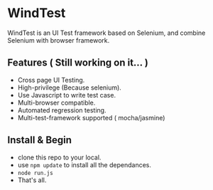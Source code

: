 # WindTest

WindTest is an UI Test framework based on Selenium, and combine Selenium with browser framework.

## Features ( Still working on it… )

* Cross page UI Testing.
* High-privilege (Because selenium).
* Use Javascript to write test case.
* Multi-browser compatible.
* Automated regression testing.
* Multi-test-framework supported ( mocha/jasmine)

## Install & Begin

* clone this repo to your local.
* use `npm update` to install all the dependances.
* `node run.js` 
* That's all.